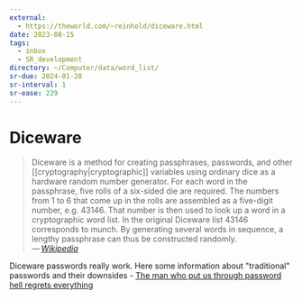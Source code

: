 ```yaml
---
external:
  - https://theworld.com/~reinhold/diceware.html
date: 2023-08-15
tags:
  - inbox
  - SR_development
directory: ~/Computer/data/word_list/
sr-due: 2024-01-28
sr-interval: 1
sr-ease: 229
---
```


# Diceware

> Diceware is a method for creating passphrases, passwords, and other
> [[cryptography|cryptographic]] variables using ordinary dice as a hardware
> random number generator. For each word in the passphrase, five rolls of a
> six-sided die are required. The numbers from 1 to 6 that come up in the rolls
> are assembled as a five-digit number, e.g. 43146. That number is then used to
> look up a word in a cryptographic word list. In the original Diceware list
> 43146 corresponds to munch. By generating several words in sequence, a lengthy
> passphrase can thus be constructed randomly.\
> — <cite>[Wikipedia](https://en.wikipedia.org/wiki/Diceware)</cite>

Diceware passwords really work. Here some information about "traditional"
passwords and their downsides - [The man who put us through password hell
regrets
everything](https://www.engadget.com/2017-08-08-nist-new-password-guidelines.html)
